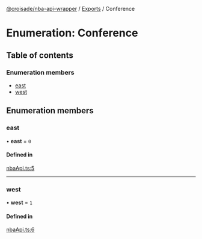 [@croisade/nba-api-wrapper](../README.md) / [Exports](../modules.md) / Conference

# Enumeration: Conference

## Table of contents

### Enumeration members

- [east](Conference.md#east)
- [west](Conference.md#west)

## Enumeration members

### east

• **east** = `0`

#### Defined in

[nbaApi.ts:5](https://github.com/Croisade/nba-api/blob/1eeb9a5/src/nbaApi.ts#L5)

___

### west

• **west** = `1`

#### Defined in

[nbaApi.ts:6](https://github.com/Croisade/nba-api/blob/1eeb9a5/src/nbaApi.ts#L6)
